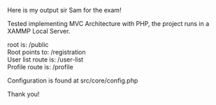 Here is my output sir Sam for the exam!

Tested implementing MVC Architecture with PHP, the project runs in a XAMMP Local Server.

root is: /public       
Root points to: /registration      
User list route is: /user-list      
Profile route is: /profile      


Configuration is found at src/core/config.php

Thank you!
